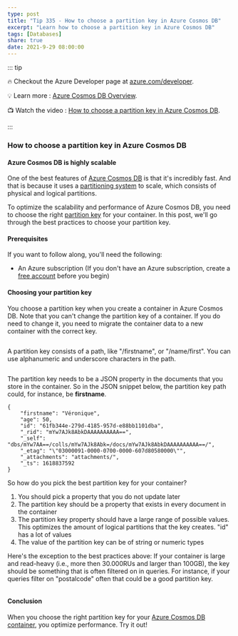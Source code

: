 ```yaml
---
type: post
title: "Tip 335 - How to choose a partition key in Azure Cosmos DB"
excerpt: "Learn how to choose a partition key in Azure Cosmos DB"
tags: [Databases]
share: true
date: 2021-9-29 08:00:00
---
```


::: tip 

:fire: Checkout the Azure Developer page at [azure.com/developer](https://azure.com/developer?WT.mc_id=azure-azuredevtips-azureappsdev).

:bulb: Learn more : [Azure Cosmos DB Overview](https://docs.microsoft.com/azure/cosmos-db/introduction?WT.mc_id=docs-azuredevtips-azureappsdev). 

:tv: Watch the video : [How to choose a partition key in Azure Cosmos DB](https://www.youtube.com/watch?v=7gdB_PHhACw?WT.mc_id=youtube-azuredevtips-azureappsdev).

:::

### How to choose a partition key in Azure Cosmos DB

#### Azure Cosmos DB is highly scalable
One of the best features of [Azure Cosmos DB](https://docs.microsoft.com/azure/cosmos-db/introduction?WT.mc_id=docs-azuredevtips-azureappsdev) is that it's incredibly fast. And that is because it uses a [partitioning system](https://docs.microsoft.com/azure/cosmos-db/partitioning-overview?WT.mc_id=docs-azuredevtips-azureappsdev) to scale, which consists of physical and logical partitions. 

To optimize the scalability and performance of Azure Cosmos DB, you need to choose the right [partition key](https://docs.microsoft.com/azure/cosmos-db/partitioning-overview#choose-partitionkey?WT.mc_id=docs-azuredevtips-azureappsdev) for your container. In this post, we'll go through the best practices to choose your partition key.

#### Prerequisites
If you want to follow along, you'll need the following:
* An Azure subscription (If you don't have an Azure subscription, create a [free account](https://azure.microsoft.com/free/?WT.mc_id=azure-azuredevtips-azureappsdev) before you begin)

#### Choosing your partition key
You choose a partition key when you create a container in Azure Cosmos DB. Note that you can't change the partition key of a container. If you do need to change it, you need to migrate the container data to a new container with the correct key. 

<img :src="$withBase('/files/119create.png')" width="75%">

A partition key consists of a path, like "/firstname", or "/name/first". You can use alphanumeric and underscore characters in the path. 

<img :src="$withBase('/files/119path.png')" width="75%">

The partition key needs to be a JSON property in the documents that you store in the container. So in the JSON snippet below, the partition key path could, for instance, be **firstname**.

```
{
    "firstname": "Véronique",
    "age": 50,
    "id": "61fb344e-279d-4185-957d-e88bb1101dba",
    "_rid": "mYw7AJk8AbkDAAAAAAAAAA==",
    "_self": "dbs/mYw7AA==/colls/mYw7AJk8Abk=/docs/mYw7AJk8AbkDAAAAAAAAAA==/",
    "_etag": "\"03000091-0000-0700-0000-607d80580000\"",
    "_attachments": "attachments/",
    "_ts": 1618837592
}
```

So how do you pick the best partition key for your container?

1. You should pick a property that you do not update later
2. The partition key should be a property that exists in every document in the container
3. The partition key property should have a large range of possible values. This optimizes the amount of logical partitions that the key creates. "id" has a lot of values
4. The value of the partition key can be of string or numeric types

Here's the exception to the best practices above: If your container is large and read-heavy (i.e., more then 30.000RUs and larger than 100GB), the key should be something that is often filtered on in queries. For instance, if your queries filter on "postalcode" often that could be a good partition key.

<img :src="$withBase('/files/119choice.png')" width="75%">

#### Conclusion
When you choose the right partition key for your [Azure Cosmos DB container](https://docs.microsoft.com/azure/cosmos-db/introduction?WT.mc_id=docs-azuredevtips-azureappsdev), you optimize performance. Try it out!
